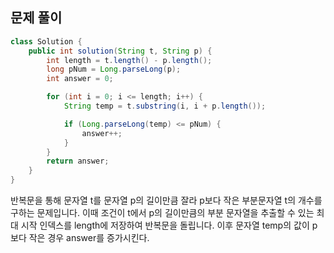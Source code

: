 ## 문제 풀이
```java
class Solution {
    public int solution(String t, String p) {
        int length = t.length() - p.length();
        long pNum = Long.parseLong(p);
        int answer = 0;

        for (int i = 0; i <= length; i++) {
            String temp = t.substring(i, i + p.length());

            if (Long.parseLong(temp) <= pNum) {
                answer++;
            }
        }
        return answer;
    }
}
```
반복문을 통해 문자열 t를 문자열 p의 길이만큼 잘라 p보다 작은 부분문자열 t의 개수를 구하는 문제입니다.
이때 조건이 t에서 p의 길이만큼의 부분 문자열을 추출할 수 있는 최대 시작 인덱스를 length에 저장하여 반복문을 돌립니다.
이후 문자열 temp의 값이 p보다 작은 경우 answer를 증가시킨다.